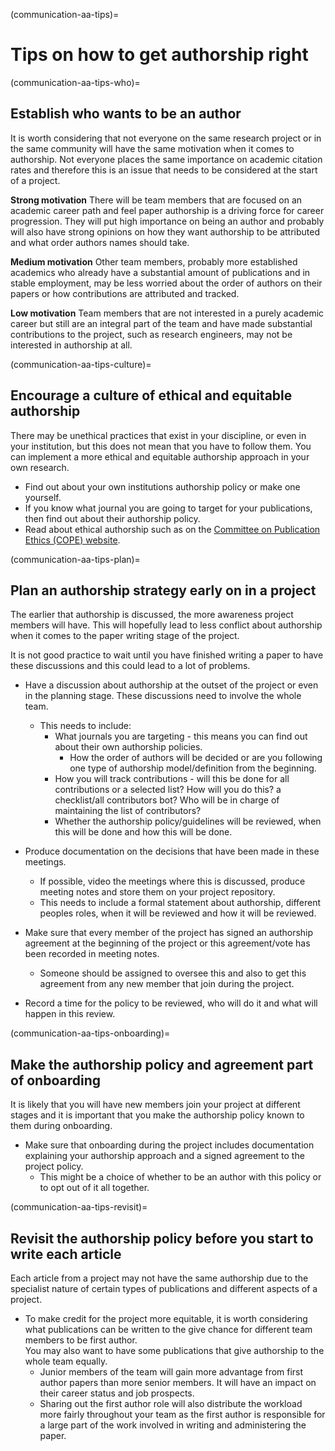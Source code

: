(communication-aa-tips)=
# Tips on how to get authorship right

(communication-aa-tips-who)=
## Establish who wants to be an author

It is worth considering that not everyone on the same research project or in the same community will have the same motivation when it comes to authorship. 
Not everyone places the same importance on academic citation rates and therefore this is an issue that needs to be considered at the start of a project.

**Strong motivation** 
There will be team members that are focused on an academic career path and feel paper authorship is a driving force for career progression. 
They will put high importance on being an author and probably will also have strong opinions on how they want authorship to be attributed and what order authors names should take. 

**Medium motivation** 
Other team members, probably more established academics who already have a substantial amount of publications and in stable employment, may be less worried about the order of authors on their papers or how contributions are attributed and tracked. 

**Low motivation** 
Team members that are not interested in a purely academic career but still are an integral part of the team and have made substantial contributions to the project, such as research engineers, may not be interested in authorship at all.  

(communication-aa-tips-culture)=
## Encourage a culture of ethical and equitable authorship
There may be unethical practices that exist in your discipline, or even in your institution, but this does not mean that you have to follow them. 
You can implement a more ethical and equitable authorship approach in your own research.

* Find out about your own institutions authorship policy or make one yourself.
* If you know what journal you are going to target for your publications, then find out about their authorship policy. 
* Read about ethical authorship such as on the [Committee on Publication Ethics (COPE) website](https://publicationethics.org/).

(communication-aa-tips-plan)=
## Plan an authorship strategy early on in a project
The earlier that authorship is discussed, the more awareness project members will have. 
This will hopefully lead to less conflict about authorship when it comes to the paper writing stage of the project. 

It is not good practice to wait until you have finished writing a paper to have these discussions and this could lead to a lot of problems.

* Have a discussion about authorship at the outset of the project or even in the planning stage. These discussions need to involve the whole team.
    * This needs to include: 
        * What journals you are targeting - this means you can find out about their own authorship policies. 
            * How the order of authors will be decided or are you following one type of authorship model/definition from the beginning. 
        * How you will track contributions - will this be done for all contributions or a selected list? How will you do this? a checklist/all contributors bot? Who will be in charge of maintaining the list of contributors? 
        * Whether the authorship policy/guidelines will be reviewed, when this will be done and how this will be done.

* Produce documentation on the decisions that have been made in these meetings. 
    * If possible, video the meetings where this is discussed, produce meeting notes and store them on your project repository. 
    * This needs to include a formal statement about authorship, different peoples roles, when it will be reviewed and how it will be reviewed.

* Make sure that every member of the project has signed an authorship agreement at the beginning of the project or this agreement/vote has been recorded in meeting notes.
    * Someone should be assigned to oversee this and also to get this agreement from any new member that join during the project.

* Record a time for the policy to be reviewed, who will do it and what will happen in this review. 

(communication-aa-tips-onboarding)=
## Make the authorship policy and agreement part of onboarding
It is likely that you will have new members join your project at different stages and it is important that you make the authorship policy known to them during onboarding.

* Make sure that onboarding during the project includes documentation explaining your authorship approach and a signed agreement to the project policy. 
    * This might be a choice of whether to be an author with this policy or to opt out of it all together.

(communication-aa-tips-revisit)=
## Revisit the authorship policy before you start to write each article
Each article from a project may not have the same authorship due to the specialist nature of certain types of publications and different aspects of a project. 

* To make credit for the project more equitable, it is worth considering what publications can be written to the give chance for different team members to be first author.  
You may also want to have some publications that give authorship to the whole team equally. 
    * Junior members of the team will gain more advantage from first author papers than more senior members. It will have an impact on their career status and job prospects.
    * Sharing out the first author role will also distribute the workload more fairly throughout your team as the first author is responsible for a large part of the work involved in writing and administering the paper. 
